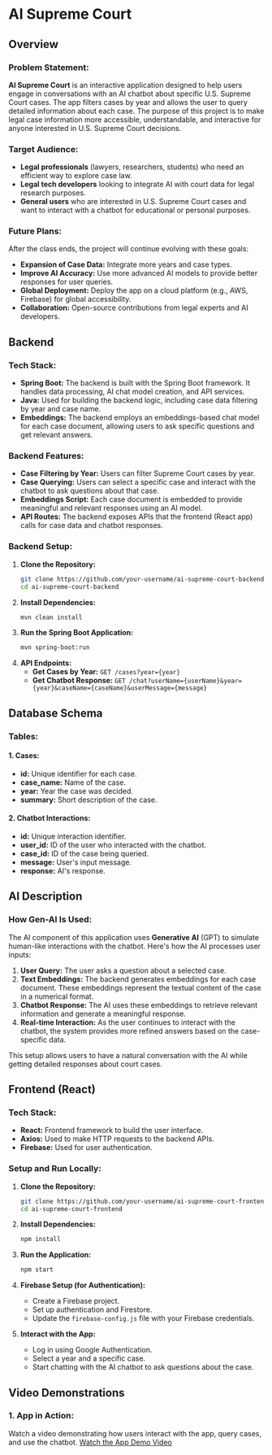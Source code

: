 # AI Supreme Court

## Overview

### Problem Statement:
**AI Supreme Court** is an interactive application designed to help users engage in conversations with an AI chatbot about specific U.S. Supreme Court cases. The app filters cases by year and allows the user to query detailed information about each case. The purpose of this project is to make legal case information more accessible, understandable, and interactive for anyone interested in U.S. Supreme Court decisions.

### Target Audience:
- **Legal professionals** (lawyers, researchers, students) who need an efficient way to explore case law.
- **Legal tech developers** looking to integrate AI with court data for legal research purposes.
- **General users** who are interested in U.S. Supreme Court cases and want to interact with a chatbot for educational or personal purposes.

### Future Plans:
After the class ends, the project will continue evolving with these goals:
- **Expansion of Case Data:** Integrate more years and case types.
- **Improve AI Accuracy:** Use more advanced AI models to provide better responses for user queries.
- **Global Deployment:** Deploy the app on a cloud platform (e.g., AWS, Firebase) for global accessibility.
- **Collaboration:** Open-source contributions from legal experts and AI developers.

## Backend

### Tech Stack:
- **Spring Boot:** The backend is built with the Spring Boot framework. It handles data processing, AI chat model creation, and API services.
- **Java:** Used for building the backend logic, including case data filtering by year and case name.
- **Embeddings:** The backend employs an embeddings-based chat model for each case document, allowing users to ask specific questions and get relevant answers.

### Backend Features:
- **Case Filtering by Year:** Users can filter Supreme Court cases by year.
- **Case Querying:** Users can select a specific case and interact with the chatbot to ask questions about that case.
- **Embeddings Script:** Each case document is embedded to provide meaningful and relevant responses using an AI model.
- **API Routes:** The backend exposes APIs that the frontend (React app) calls for case data and chatbot responses.

### Backend Setup:
1. **Clone the Repository:**
    ```bash
    git clone https://github.com/your-username/ai-supreme-court-backend.git
    cd ai-supreme-court-backend
    ```
2. **Install Dependencies:**
    ```bash
    mvn clean install
    ```
3. **Run the Spring Boot Application:**
    ```bash
    mvn spring-boot:run
    ```
4. **API Endpoints:**
    - **Get Cases by Year:** `GET /cases?year={year}`
    - **Get Chatbot Response:** `GET /chat?userName={userName}&year={year}&caseName={caseName}&userMessage={message}`

## Database Schema

### Tables:

#### 1. Cases:
- **id:** Unique identifier for each case.
- **case_name:** Name of the case.
- **year:** Year the case was decided.
- **summary:** Short description of the case.

#### 2. Chatbot Interactions:
- **id:** Unique interaction identifier.
- **user_id:** ID of the user who interacted with the chatbot.
- **case_id:** ID of the case being queried.
- **message:** User's input message.
- **response:** AI's response.

## AI Description

### How Gen-AI Is Used:
The AI component of this application uses **Generative AI** (GPT) to simulate human-like interactions with the chatbot. Here's how the AI processes user inputs:

1. **User Query:** The user asks a question about a selected case.
2. **Text Embeddings:** The backend generates embeddings for each case document. These embeddings represent the textual content of the case in a numerical format.
3. **Chatbot Response:** The AI uses these embeddings to retrieve relevant information and generate a meaningful response.
4. **Real-time Interaction:** As the user continues to interact with the chatbot, the system provides more refined answers based on the case-specific data.

This setup allows users to have a natural conversation with the AI while getting detailed responses about court cases.

## Frontend (React)

### Tech Stack:
- **React:** Frontend framework to build the user interface.
- **Axios:** Used to make HTTP requests to the backend APIs.
- **Firebase:** Used for user authentication.

### Setup and Run Locally:
1. **Clone the Repository:**
    ```bash
    git clone https://github.com/your-username/ai-supreme-court-frontend.git
    cd ai-supreme-court-frontend
    ```
2. **Install Dependencies:**
    ```bash
    npm install
    ```
3. **Run the Application:**
    ```bash
    npm start
    ```
4. **Firebase Setup (for Authentication):**
    - Create a Firebase project.
    - Set up authentication and Firestore.
    - Update the `firebase-config.js` file with your Firebase credentials.

5. **Interact with the App:**
    - Log in using Google Authentication.
    - Select a year and a specific case.
    - Start chatting with the AI chatbot to ask questions about the case.

## Video Demonstrations

### 1. App in Action:
Watch a video demonstrating how users interact with the app, query cases, and use the chatbot.
[Watch the App Demo Video](https://go.screenpal.com/watch/cZl1YunnYj2?_gl=1*11yon26*_ga*ODkwMzUwODA2LjE3MzM1MTY0ODA.*_ga_J7G603GGVL*MTczMzUxNjQ4MC4xLjEuMTczMzUxNzA3MC4wLjAuMA..)



